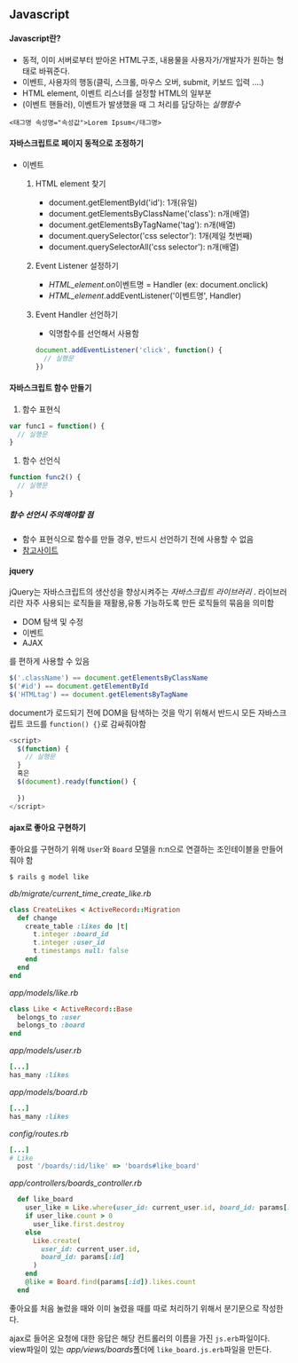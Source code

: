 ## Javascript	

#### Javascript란?

- 동적, 이미 서버로부터 받아온 HTML구조, 내용물을 사용자가/개발자가 원하는 형태로 바꿔준다.
- 이벤트, 사용자의 행동(클릭, 스크롤, 마우스 오버, submit, 키보드 입력 ....)
- HTML element, 이벤트 리스너를 설정할 HTML의 일부분
- (이벤트 핸들러), 이벤트가 발생했을 때 그 처리를 담당하는 *실행함수*

```
<태그명 속성명="속성값">Lorem Ipsum</태그명>
```

#### 자바스크립트로 페이지 동적으로 조정하기

- 이벤트

  1. HTML element 찾기

     - document.getElementById('id'): 1개(유일)
     - document.getElementsByClassName('class'): n개(배열)
     - document.getElementsByTagName('tag'): n개(배열)
     - document.querySelector('css selector'): 1개(제일 첫번째)
     - document.querySelectorAll('css selector'): n개(배열)

  2. Event Listener 설정하기

     - *HTML_element*.on이벤트명 = Handler (ex: document.onclick)
     - *HTML_element*.addEventListener('이벤트명', Handler)

  3. Event Handler 선언하기

     - 익명함수를 선언해서 사용함

     ```javascript
     document.addEventListener('click', function() {
       // 실행문
     })
     ```

#### 자바스크립트 함수 만들기

1. 함수 표현식

```javascript
var func1 = function() {
  // 실행문
}
```

1. 함수 선언식

```javascript
function func2() {
  // 실행문
}
```

##### 함수 선언시 주의해야할 점

- 함수 표현식으로 함수를 만들 경우, 반드시 선언하기 전에 사용할 수 없음
- [참고사이트](http://blog.xcoda.net/65)

#### jquery

jQuery는 자바스크립트의 생산성을 향상시켜주는 *자바스크립트 라이브러리* . 라이브러리란 자주 사용되는 로직들을 재활용,유통 가능하도록 만든 로직들의 묶음을 의미함

- DOM 탐색 및 수정
- 이벤트
- AJAX

를 편하게 사용할 수 있음

```javascript
$('.className') == document.getElementsByClassName
$('#id') == document.getElementById
$('HTMLtag') == document.getElementsByTagName
```

document가 로드되기 전에 DOM을 탐색하는 것을 막기 위해서 반드시 모든 자바스크립트 코드를 `function() {}`로 감싸줘야함

```javascript
<script>
  $(function) {
    // 실행문
  }
  혹은
  $(document).ready(function() {
    
  })
</script>
```

#### ajax로 좋아요 구현하기

좋아요를 구현하기 위해 `User`와 `Board` 모델을 n:n으로 연결하는 조인테이블을 만들어줘야 함

```
$ rails g model like
```

*db/migrate/current_time_create_like.rb*

```ruby
class CreateLikes < ActiveRecord::Migration
  def change
    create_table :likes do |t|
      t.integer :board_id
      t.integer :user_id
      t.timestamps null: false
    end
  end
end
```

*app/models/like.rb*

```ruby
class Like < ActiveRecord::Base
  belongs_to :user
  belongs_to :board
end
```

*app/models/user.rb*

```Ruby
[...]
has_many :likes
```

*app/models/board.rb*

```ruby
[...]
has_many :likes
```

*config/routes.rb*

```ruby
[...]
# Like
  post '/boards/:id/like' => 'boards#like_board'
```

*app/controllers/boards_controller.rb*

```ruby
  def like_board
    user_like = Like.where(user_id: current_user.id, board_id: params[:id])
    if user_like.count > 0
      user_like.first.destroy
    else
      Like.create(
        user_id: current_user.id,
        board_id: params[:id]
      )
    end
    @like = Board.find(params[:id]).likes.count
  end
```

좋아요를 처음 눌렀을 때와 이미 눌렸을 때를 따로 처리하기 위해서 분기문으로 작성한다.

ajax로 들어온 요청에 대한 응답은 해당 컨트롤러의 이름을 가진 `js.erb`파일이다. view파일이 있는 *app/views/boards*폴더에 `like_board.js.erb`파일을 만든다.